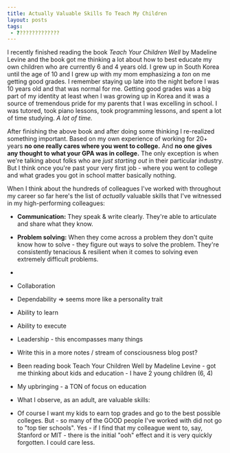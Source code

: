 ```yaml
---
title: Actually Valuable Skills To Teach My Children
layout: posts
tags:
 - ??????????????
---
```


I recently finished reading the book *Teach Your Children Well* by Madeline Levine and the book got me thinking a lot about how to best educate my own children who are currently 6 and 4 years old. I grew up in South Korea until the age of 10 and I grew up with my mom emphasizing a *ton* on me getting good grades. I remember staying up late into the night before I was 10 years old and that was normal for me. Getting good grades was a big part of my identity at least when I was growing up in Korea and it was a source of tremendous pride for my parents that I was excelling in school. I was tutored, took piano lessons, took programming lessons, and spent a lot of time studying. *A lot of time.*

After finishing the above book and after doing some thinking I re-realized something important. Based on my own experience of working for 20+ years **no one really cares where you went to college.** And **no one gives any thought to what your GPA was in college.** The only exception is when we're talking about folks who are *just starting out* in their particular industry. But I think once you're past your very first job - where you went to college and what grades you got in school matter basically nothing.

When I think about the hundreds of colleagues I've worked with throughout my career so far here's the list of *actually* valuable skills that I've witnessed in my high-performing colleagues:

* **Communication:** They speak & write clearly. They're able to articulate and share what they know.
* **Problem solving:** When they come across a problem they don't quite know how to solve - they figure out ways to solve the problem. They're consistently tenacious & resilient when it comes to solving even extremely difficult problems.
*

* Collaboration

* Dependability => seems more like a personality trait
* Ability to learn
* Ability to execute
* Leadership - this encompasses many things

* Write this in a more notes / stream of consciousness blog post?

* Been reading book Teach Your Children Well by Madeline Levine - got me thinking about kids and education - I have 2 young children (6, 4)
* My upbringing - a TON of focus on education
* What I observe, as an adult, are valuable skills:

* Of course I want my kids to earn top grades and go to the best possible colleges. But - so many of the GOOD people I've worked with did not go to "top tier schools". Yes - if I find that my colleague went to, say, Stanford or MIT - there is the initial "ooh" effect and it is very quickly forgotten. I could care less.

